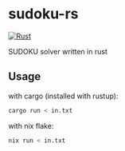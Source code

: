 # sudoku-rs

[![Rust](https://github.com/H1rono/sudoku-rs/actions/workflows/rust.yml/badge.svg)](https://github.com/H1rono/sudoku-rs/actions/workflows/rust.yml)

SUDOKU solver written in rust

## Usage

with cargo (installed with rustup):

```bash
cargo run < in.txt
```

with nix flake:

```bash
nix run < in.txt
```
